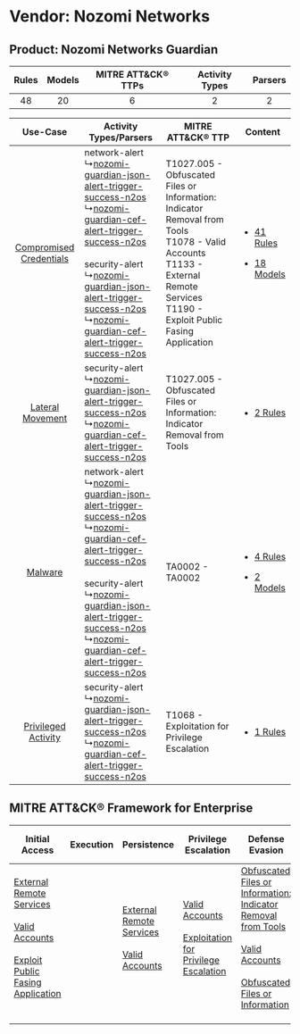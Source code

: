 Vendor: Nozomi Networks
=======================
Product: Nozomi Networks Guardian
---------------------------------
| Rules | Models | MITRE ATT&CK® TTPs | Activity Types | Parsers |
|:-----:|:------:|:------------------:|:--------------:|:-------:|
|  48   |   20   |         6          |       2        |    2    |

|    Use-Case    | Activity Types/Parsers    | MITRE ATT&CK® TTP    | Content    |
|:----:| ---- | ---- | ---- |
| [Compromised Credentials](../../../UseCases/uc_compromised_credentials.md) |  network-alert<br> ↳[nozomi-guardian-json-alert-trigger-success-n2os](Ps/pC_nozomiguardianjsonalerttriggersuccessn2os.md)<br> ↳[nozomi-guardian-cef-alert-trigger-success-n2os](Ps/pC_nozomiguardiancefalerttriggersuccessn2os.md)<br><br> security-alert<br> ↳[nozomi-guardian-json-alert-trigger-success-n2os](Ps/pC_nozomiguardianjsonalerttriggersuccessn2os.md)<br> ↳[nozomi-guardian-cef-alert-trigger-success-n2os](Ps/pC_nozomiguardiancefalerttriggersuccessn2os.md)<br> | T1027.005 - Obfuscated Files or Information: Indicator Removal from Tools<br>T1078 - Valid Accounts<br>T1133 - External Remote Services<br>T1190 - Exploit Public Fasing Application<br> | [<ul><li>41 Rules</li></ul><ul><li>18 Models</li></ul>](RM/r_m_nozomi_networks_nozomi_networks_guardian_Compromised_Credentials.md) |
|        [Lateral Movement](../../../UseCases/uc_lateral_movement.md)        |  security-alert<br> ↳[nozomi-guardian-json-alert-trigger-success-n2os](Ps/pC_nozomiguardianjsonalerttriggersuccessn2os.md)<br> ↳[nozomi-guardian-cef-alert-trigger-success-n2os](Ps/pC_nozomiguardiancefalerttriggersuccessn2os.md)<br>    | T1027.005 - Obfuscated Files or Information: Indicator Removal from Tools<br>    | [<ul><li>2 Rules</li></ul>](RM/r_m_nozomi_networks_nozomi_networks_guardian_Lateral_Movement.md)    |
|    [Malware](../../../UseCases/uc_malware.md)    |  network-alert<br> ↳[nozomi-guardian-json-alert-trigger-success-n2os](Ps/pC_nozomiguardianjsonalerttriggersuccessn2os.md)<br> ↳[nozomi-guardian-cef-alert-trigger-success-n2os](Ps/pC_nozomiguardiancefalerttriggersuccessn2os.md)<br><br> security-alert<br> ↳[nozomi-guardian-json-alert-trigger-success-n2os](Ps/pC_nozomiguardianjsonalerttriggersuccessn2os.md)<br> ↳[nozomi-guardian-cef-alert-trigger-success-n2os](Ps/pC_nozomiguardiancefalerttriggersuccessn2os.md)<br> | TA0002 - TA0002<br>    | [<ul><li>4 Rules</li></ul><ul><li>2 Models</li></ul>](RM/r_m_nozomi_networks_nozomi_networks_guardian_Malware.md)    |
|     [Privileged Activity](../../../UseCases/uc_privileged_activity.md)     |  security-alert<br> ↳[nozomi-guardian-json-alert-trigger-success-n2os](Ps/pC_nozomiguardianjsonalerttriggersuccessn2os.md)<br> ↳[nozomi-guardian-cef-alert-trigger-success-n2os](Ps/pC_nozomiguardiancefalerttriggersuccessn2os.md)<br>    | T1068 - Exploitation for Privilege Escalation<br>    | [<ul><li>1 Rules</li></ul>](RM/r_m_nozomi_networks_nozomi_networks_guardian_Privileged_Activity.md)    |

MITRE ATT&CK® Framework for Enterprise
--------------------------------------
| Initial Access                                                                                                                                                                                                                         | Execution | Persistence                                                                                                                                      | Privilege Escalation                                                                                                                                          | Defense Evasion                                                                                                                                                                                                                                                               | Credential Access | Discovery | Lateral Movement | Collection | Command and Control | Exfiltration | Impact |
| -------------------------------------------------------------------------------------------------------------------------------------------------------------------------------------------------------------------------------------- | --------- | ------------------------------------------------------------------------------------------------------------------------------------------------ | ------------------------------------------------------------------------------------------------------------------------------------------------------------- | ----------------------------------------------------------------------------------------------------------------------------------------------------------------------------------------------------------------------------------------------------------------------------- | ----------------- | --------- | ---------------- | ---------- | ------------------- | ------------ | ------ |
| [External Remote Services](https://attack.mitre.org/techniques/T1133)<br><br>[Valid Accounts](https://attack.mitre.org/techniques/T1078)<br><br>[Exploit Public Fasing Application](https://attack.mitre.org/techniques/T1190)<br><br> |           | [External Remote Services](https://attack.mitre.org/techniques/T1133)<br><br>[Valid Accounts](https://attack.mitre.org/techniques/T1078)<br><br> | [Valid Accounts](https://attack.mitre.org/techniques/T1078)<br><br>[Exploitation for Privilege Escalation](https://attack.mitre.org/techniques/T1068)<br><br> | [Obfuscated Files or Information: Indicator Removal from Tools](https://attack.mitre.org/techniques/T1027/005)<br><br>[Valid Accounts](https://attack.mitre.org/techniques/T1078)<br><br>[Obfuscated Files or Information](https://attack.mitre.org/techniques/T1027)<br><br> |                   |           |                  |            |                     |              |        |